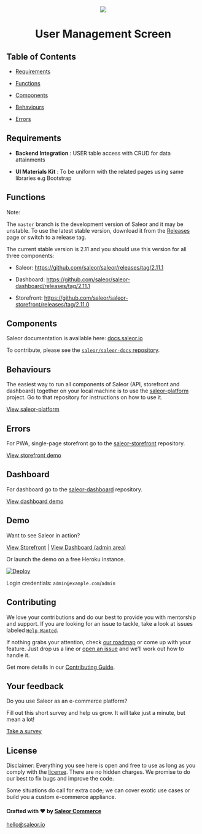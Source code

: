 <div  align="center">
    <img src="https://user-images.githubusercontent.com/43369148/150193017-54a57e44-64b6-4020-b832-4f344239eedb.png" />
</div>  


<div  align="center">

<h1>User Management Screen</h1>

</div>  

## Table of Contents

- [Requirements](#requirements)

- [Functions](#functions)

- [Components](#components)

- [Behaviours](#behaviours)

- [Errors](#errors)


## Requirements

-  **Backend Integration** : USER table access with CRUD for data attainments

-  **UI Materials Kit** : To be uniform with the related pages using same libraries e.g Bootstrap

## Functions


Note:

The `master` branch is the development version of Saleor and it may be unstable. To use the latest stable version, download it from the [Releases](https://github.com/saleor/saleor/releases/) page or switch to a release tag.

  

The current stable version is 2.11 and you should use this version for all three components:

  

- Saleor: https://github.com/saleor/saleor/releases/tag/2.11.1

- Dashboard: https://github.com/saleor/saleor-dashboard/releases/tag/2.11.1

- Storefront: https://github.com/saleor/saleor-storefront/releases/tag/2.11.0

  

## Components

  

Saleor documentation is available here: [docs.saleor.io](https://docs.saleor.io)

  

To contribute, please see the [`saleor/saleor-docs` repository](https://github.com/saleor/saleor-docs/).

  

## Behaviours

  

The easiest way to run all components of Saleor (API, storefront and dashboard) together on your local machine is to use the [saleor-platform](https://github.com/saleor/saleor-platform) project. Go to that repository for instructions on how to use it.

  

[View saleor-platform](https://github.com/saleor/saleor-platform)

  

## Errors

  

For PWA, single-page storefront go to the [saleor-storefront](https://github.com/saleor/saleor-storefront) repository.

  

[View storefront demo](https://demo.saleor.io/)

  

## Dashboard

  

For dashboard go to the [saleor-dashboard](https://github.com/saleor/saleor-dashboard) repository.

  

[View dashboard demo](https://demo.saleor.io/dashboard/)

  

## Demo

  

Want to see Saleor in action?

  

[View Storefront](https://demo.saleor.io/) | [View Dashboard (admin area)](https://demo.saleor.io/dashboard/)

  

Or launch the demo on a free Heroku instance.

  

[![Deploy](https://www.herokucdn.com/deploy/button.svg)](https://heroku.com/deploy)

  

Login credentials: `admin@example.com`/`admin`

  

## Contributing

  

We love your contributions and do our best to provide you with mentorship and support. If you are looking for an issue to tackle, take a look at issues labeled [`Help Wanted`](https://github.com/saleor/saleor/issues?q=is%3Aopen+is%3Aissue+label%3A%22help+wanted%22).

  

If nothing grabs your attention, check [our roadmap](https://github.com/saleor/saleor/projects/12) or come up with your feature. Just drop us a line or [open an issue](https://github.com/saleor/saleor/issues/new) and we’ll work out how to handle it.

  

Get more details in our [Contributing Guide](https://docs.saleor.io/docs/developer/community/contributing).

  

## Your feedback

  

Do you use Saleor as an e-commerce platform?

Fill out this short survey and help us grow. It will take just a minute, but mean a lot!

  

[Take a survey](https://mirumee.typeform.com/to/sOIJbJ)

  

## License

  

Disclaimer: Everything you see here is open and free to use as long as you comply with the [license](https://github.com/saleor/saleor/blob/master/LICENSE). There are no hidden charges. We promise to do our best to fix bugs and improve the code.

  

Some situations do call for extra code; we can cover exotic use cases or build you a custom e-commerce appliance.

  

#### Crafted with ❤️ by [Saleor Commerce](https://saleor.io)

  

hello@saleor.io
